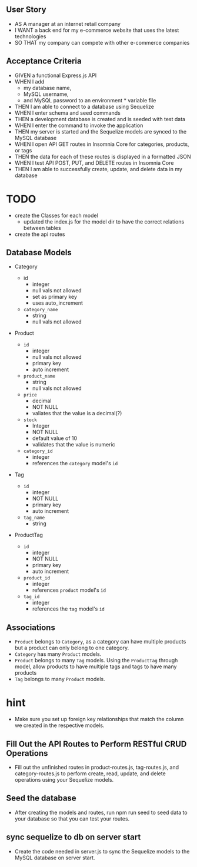 ## User Story
* AS A manager at an internet retail company
* I WANT a back end for my e-commerce website that uses the latest technologies
* SO THAT my company can compete with other e-commerce companies

## Acceptance Criteria
* GIVEN a functional Express.js API
* WHEN I add 
  - my database name, 
  - MySQL username, 
  - and MySQL password to an environment * variable file
* THEN I am able to connect to a database using Sequelize
* WHEN I enter schema and seed commands
* THEN a development database is created and is seeded with test data
* WHEN I enter the command to invoke the application
* THEN my server is started and the Sequelize models are synced to the MySQL database
* WHEN I open API GET routes in Insomnia Core for categories, products, or tags
* THEN the data for each of these routes is displayed in a formatted JSON
* WHEN I test API POST, PUT, and DELETE routes in Insomnia Core
* THEN I am able to successfully create, update, and delete data in my database



# TODO
* create the Classes for each model
  - updated the index.js for the model dir to have the correct relations between tables
* create the api routes

## Database Models
* Category
  - id
    * integer
    * null vals not allowed
    * set as primary key
    * uses auto_increment
  - <code>category_name</code>
    * string
    * null vals not allowed

* Product
  - <code>id</code>
    * integer
    * null vals not allowed
    * primary key
    * auto increment
  - <code>product_name</code>
    * string
    * null vals not allowed
  - <code>price</code>
    * decimal
    * NOT NULL
    * valiates that the value is a decimal(?)
  - <code>stock</code>
    * Integer
    * NOT NULL
    * default value of 10
    * validates that the value is numeric
  - <code>category_id</code>
    * integer
    * references the <code>category</code> model's <code>id</code>

* Tag
  - <code>id</code>
    * integer
    * NOT NULL
    * primary key
    * auto increment
  - <code>tag_name</code>
    * string
  
* ProductTag
  - <code>id</code>
    * integer
    * NOT NULL
    * primary key
    * auto increment
  - <code>product_id</code>
    * integer
    * references <code>product</code> model's <code>id</code>
  - <code>tag_id</code>
    * integer
    * references the <code>tag</code> model's <code>id</code>

## Associations

* ```Product``` belongs to ```Category```, as a category can have multiple products but a product can only belong to one category.
* ```Category``` has many ```Product``` models.
* ```Product``` belongs to many ```Tag``` models. Using the ```ProductTag``` through model, allow products to have multiple tags and tags to have many products
* ```Tag``` belongs to many ```Product``` models.

# hint
* Make sure you set up foreign key relationships that match the column we created in the respective models.

## Fill Out the API Routes to Perform RESTful CRUD Operations
* Fill out the unfinished routes in product-routes.js, tag-routes.js, and category-routes.js to perform create, read, update, and delete operations using your Sequelize models.

## Seed the database
* After creating the models and routes, run npm run seed to seed data to your database so that you can test your routes.

## sync sequelize to db on server start
* Create the code needed in server.js to sync the Sequelize models to the MySQL database on server start.

